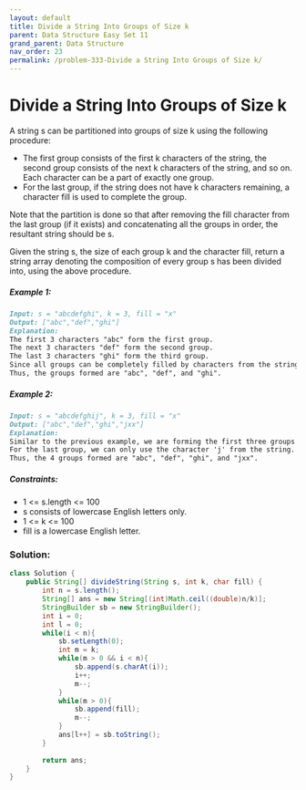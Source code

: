 ```yaml
---
layout: default
title: Divide a String Into Groups of Size k
parent: Data Structure Easy Set 11
grand_parent: Data Structure
nav_order: 23
permalink: /problem-333-Divide a String Into Groups of Size k/
---
```

# Divide a String Into Groups of Size k

A string s can be partitioned into groups of size k using the following procedure:

* The first group consists of the first k characters of the string, the second group consists of the next k characters of the string, and so on. Each character can be a part of exactly one group.
* For the last group, if the string does not have k characters remaining, a character fill is used to complete the group.

Note that the partition is done so that after removing the fill character from the last group (if it exists) and concatenating all the groups in order, the resultant string should be s.

Given the string s, the size of each group k and the character fill, return a string array denoting the composition of every group s has been divided into, using the above procedure.

##### Example 1:
```markdown
Input: s = "abcdefghi", k = 3, fill = "x"
Output: ["abc","def","ghi"]
Explanation:
The first 3 characters "abc" form the first group.
The next 3 characters "def" form the second group.
The last 3 characters "ghi" form the third group.
Since all groups can be completely filled by characters from the string, we do not need to use fill.
Thus, the groups formed are "abc", "def", and "ghi".
```
##### Example 2:
```markdown
Input: s = "abcdefghij", k = 3, fill = "x"
Output: ["abc","def","ghi","jxx"]
Explanation:
Similar to the previous example, we are forming the first three groups "abc", "def", and "ghi".
For the last group, we can only use the character 'j' from the string. To complete this group, we add 'x' twice.
Thus, the 4 groups formed are "abc", "def", "ghi", and "jxx".
```
##### Constraints:
* 1 <= s.length <= 100
* s consists of lowercase English letters only.
* 1 <= k <= 100
* fill is a lowercase English letter.

### Solution:
```java
class Solution {
    public String[] divideString(String s, int k, char fill) {
        int n = s.length();
        String[] ans = new String[(int)Math.ceil((double)n/k)];
        StringBuilder sb = new StringBuilder();
        int i = 0;
        int l = 0;
        while(i < n){
            sb.setLength(0);
            int m = k;
            while(m > 0 && i < n){
                sb.append(s.charAt(i));
                i++;
                m--;
            }
            while(m > 0){
                sb.append(fill);
                m--;
            }
            ans[l++] = sb.toString();
        }
        
        return ans;
    }
}
```